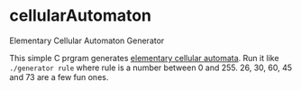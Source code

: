 # cellularAutomaton
Elementary Cellular Automaton Generator

This simple C prgram generates [elementary cellular automata](http://mathworld.wolfram.com/ElementaryCellularAutomaton.html). Run it like `./generator rule` where rule is a number between 0 and 255. 26, 30, 60, 45 and 73 are a few fun ones.
